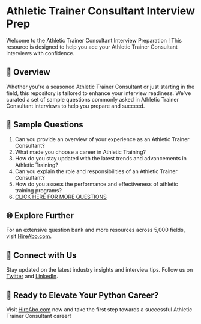 # Athletic Trainer Consultant Interview Prep

Welcome to the Athletic Trainer Consultant Interview Preparation ! This resource is designed to help you ace your Athletic Trainer Consultant interviews with confidence.

## 🚀 Overview

Whether you're a seasoned Athletic Trainer Consultant or just starting in the field, this repository is tailored to enhance your interview readiness. We've curated a set of sample questions commonly asked in Athletic Trainer Consultant interviews to help you prepare and succeed.

## 📝 Sample Questions

1. Can you provide an overview of your experience as an Athletic Trainer Consultant?
2. What made you choose a career in Athletic Training?
3. How do you stay updated with the latest trends and advancements in Athletic Training?
4. Can you explain the role and responsibilities of an Athletic Trainer Consultant?
5. How do you assess the performance and effectiveness of athletic training programs?
6. [CLICK HERE FOR MORE QUESTIONS](https://hireabo.com/job/15_3_37/Athletic%20Trainer%20Consultant)

## 🌐 Explore Further

For an extensive question bank and more resources across 5,000 fields, visit [HireAbo.com](https://www.hireabo.com).

## 📱 Connect with Us

Stay updated on the latest industry insights and interview tips. Follow us on [Twitter](https://twitter.com/hireabo) and [LinkedIn](https://www.linkedin.com/in/hire-abo-3609972a8/).

## 🚀 Ready to Elevate Your Python Career?

Visit [HireAbo.com](https://www.hireabo.com) now and take the first step towards a successful Athletic Trainer Consultant career!